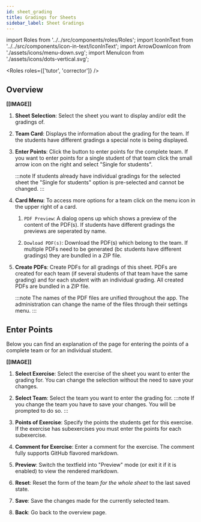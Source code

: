 ```yaml
---
id: sheet_grading
title: Gradings for Sheets
sidebar_label: Sheet Gradings
---
```


import Roles from '../../src/components/roles/Roles';
import IconInText from '../../src/components/icon-in-text/IconInText';
import ArrowDownIcon from './assets/icons/menu-down.svg';
import MenuIcon from './assets/icons/dots-vertical.svg';

<Roles roles={['tutor', 'corrector']} />

## Overview

<!-- TODO: IMAGE -->

**[[IMAGE]]**

1. **Sheet Selection**: Select the sheet you want to display and/or edit the gradings of.

1. **Team Card**: Displays the information about the grading for the team. If the students have different gradings a special note is being displayed.

1. **Enter Points**: Click the button to enter points for the complete team. If you want to enter points for a single student of that team click the small arrow icon <IconInText icon={ArrowDownIcon} /> on the right and select "Single for students".

   :::note
   If students already have individual gradings for the selected sheet the "Single for students" option is pre-selected and cannot be changed.
   :::

1. **Card Menu**: To access more options for a team click on the menu icon <IconInText icon={MenuIcon} /> in the upper right of a card.

   1. `PDF Preview`: A dialog opens up which shows a preview of the content of the PDF(s). If students have different gradings the previews are seperated by name.

   1. `Dowload PDF(s)`: Download the PDF(s) which belong to the team. If multiple PDFs need to be generated (bc students have different gradings) they are bundled in a ZIP file.

1. **Create PDFs**: Create PDFs for all gradings of this sheet. PDFs are created for each team (if several students of that team have the same grading) and for each student with an individual grading. All created PDFs are bundled in a ZIP file.

   :::note
   The names of the PDF files are unified throughout the app. The administration can change the name of the files through their settings menu.
   :::

## Enter Points

Below you can find an explanation of the page for entering the points of a complete team or for an individual student.

<!-- TODO: IMAGE -->

**[[IMAGE]]**

1. **Select Exercise**: Select the exercise of the sheet you want to enter the grading for. You can change the selection without the need to save your changes.

1. **Select Team**: Select the team you want to enter the grading for.
   :::note
   If you change the team you have to save your changes. You will be prompted to do so.
   :::

1. **Points of Exercise**: Specify the points the students get for this exercise. If the exercise has subexercises you must enter the points for each subexercise.

1. **Comment for Exercise**: Enter a comment for the exercise. The comment fully supports GitHub flavored markdown.

1. **Preview**: Switch the textfield into "Preview" mode (or exit it if it is enabled) to view the rendered markdown.

1. **Reset**: Reset the form of the team _for the whole sheet_ to the last saved state.

1. **Save**: Save the changes made for the currently selected team.

1. **Back**: Go back to the overview page.
